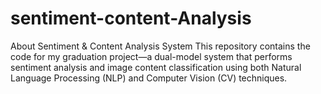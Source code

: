 # sentiment-content-Analysis
About Sentiment &amp; Content Analysis System This repository contains the code for my graduation project—a dual-model system that performs sentiment analysis and image content classification using both Natural Language Processing (NLP) and Computer Vision (CV) techniques.
